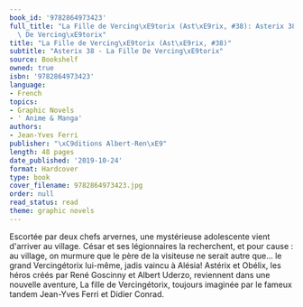 ```yaml
---
book_id: '9782864973423'
full_title: "La Fille de Vercing\xE9torix (Ast\xE9rix, #38): Asterix 38 - La Fille\
  \ De Vercing\xE9torix"
title: "La Fille de Vercing\xE9torix (Ast\xE9rix, #38)"
subtitle: "Asterix 38 - La Fille De Vercing\xE9torix"
source: Bookshelf
owned: true
isbn: '9782864973423'
language:
- French
topics:
- Graphic Novels
- ' Anime & Manga'
authors:
- Jean-Yves Ferri
publisher: "\xC9ditions Albert-Ren\xE9"
length: 48 pages
date_published: '2019-10-24'
format: Hardcover
type: book
cover_filename: 9782864973423.jpg
order: null
read_status: read
theme: graphic novels
---
```

Escortée par deux chefs arvernes, une mystérieuse adolescente vient d'arriver au village. César et ses légionnaires la recherchent, et pour cause : au village, on murmure que le père de la visiteuse ne serait autre que... le grand Vercingétorix lui-même, jadis vaincu à Alésia!
Astérix et Obélix, les héros créés par René Goscinny et Albert Uderzo, reviennent dans une nouvelle aventure, La fille de Vercingétorix, toujours imaginée par le fameux tandem Jean-Yves Ferri et Didier Conrad.
